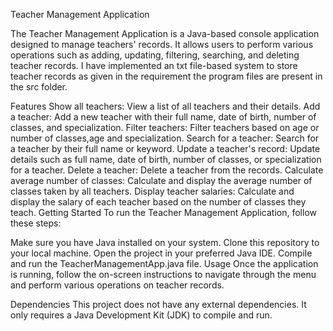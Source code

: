 Teacher Management Application


The Teacher Management Application is a Java-based console application designed to manage teachers' records. It allows users to perform various operations such as adding, updating, filtering, searching, and deleting teacher records. I have implemented an txt file-based system to store teacher records as given in the requirement the program files are present in the src folder.

Features
Show all teachers: View a list of all teachers and their details.
Add a teacher: Add a new teacher with their full name, date of birth, number of classes, and specialization.
Filter teachers: Filter teachers based on age or number of classes,age and specialization.
Search for a teacher: Search for a teacher by their full name or keyword.
Update a teacher's record: Update details such as full name, date of birth, number of classes, or specialization for a teacher.
Delete a teacher: Delete a teacher from the records.
Calculate average number of classes: Calculate and display the average number of classes taken by all teachers.
Display teacher salaries: Calculate and display the salary of each teacher based on the number of classes they teach.
Getting Started
To run the Teacher Management Application, follow these steps:

Make sure you have Java installed on your system.
Clone this repository to your local machine.
Open the project in your preferred Java IDE.
Compile and run the TeacherManagementApp.java file.
Usage
Once the application is running, follow the on-screen instructions to navigate through the menu and perform various operations on teacher records.

Dependencies
This project does not have any external dependencies. It only requires a Java Development Kit (JDK) to compile and run.
